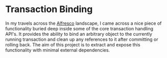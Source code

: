 Transaction Binding
=============

In my travels across the [Alfresco](www.alfresco.com) landscape, I
came across a nice piece of functionality buried deep inside some
of the core transaction handling API's.  It provides the ability to
bind an arbitrary object to the currently running transaction and
clean up any references to it after committing or rolling back.
The aim of this project is to extract and expose this functionality
with minimal external dependencies.
